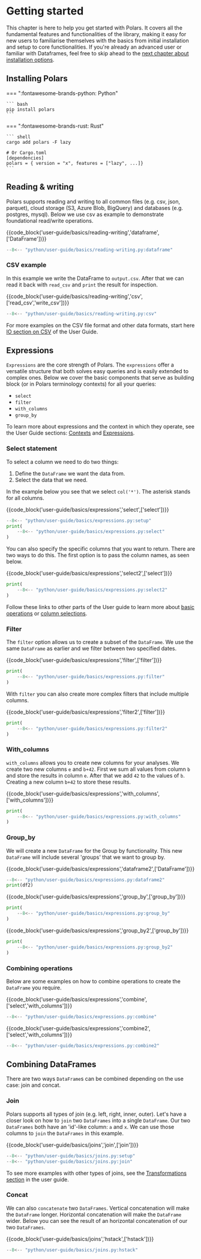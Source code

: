 # Getting started

This chapter is here to help you get started with Polars. It covers all the fundamental features and functionalities of the library, making it easy for new users to familiarise themselves with the basics from initial installation and setup to core functionalities. If you're already an advanced user or familiar with Dataframes, feel free to skip ahead to the [next chapter about installation options](installation.md).

## Installing Polars

=== ":fontawesome-brands-python: Python"

    ``` bash
    pip install polars
    ```

=== ":fontawesome-brands-rust: Rust"

    ``` shell
    cargo add polars -F lazy

    # Or Cargo.toml
    [dependencies]
    polars = { version = "x", features = ["lazy", ...]}
    ```

## Reading & writing

Polars supports reading and writing to all common files (e.g. csv, json, parquet), cloud storage (S3, Azure Blob, BigQuery) and databases (e.g. postgres, mysql). Below we use csv as example to demonstrate foundational read/write operations.

{{code_block('user-guide/basics/reading-writing','dataframe',['DataFrame'])}}

```python exec="on" result="text" session="getting-started/reading"
--8<-- "python/user-guide/basics/reading-writing.py:dataframe"
```

### CSV example

In this example we write the DataFrame to `output.csv`. After that we can read it back with `read_csv` and `print` the result for inspection.

{{code_block('user-guide/basics/reading-writing','csv',['read_csv','write_csv'])}}

```python exec="on" result="text" session="getting-started/reading"
--8<-- "python/user-guide/basics/reading-writing.py:csv"
```

For more examples on the CSV file format and other data formats, start here [IO section on CSV](io/csv.md) of the User Guide.

## Expressions

`Expressions` are the core strength of Polars. The `expressions` offer a versatile structure that both solves easy queries and is easily extended to complex ones. Below we cover the basic components that serve as building block (or in Polars terminology contexts) for all your queries:

- `select`
- `filter`
- `with_columns`
- `group_by`

To learn more about expressions and the context in which they operate, see the User Guide sections: [Contexts](concepts/contexts.md) and [Expressions](concepts/expressions.md).

### Select statement

To select a column we need to do two things:

1. Define the `DataFrame` we want the data from.
2. Select the data that we need.

In the example below you see that we select `col('*')`. The asterisk stands for all columns.

{{code_block('user-guide/basics/expressions','select',['select'])}}

```python exec="on" result="text" session="getting-started/expressions"
--8<-- "python/user-guide/basics/expressions.py:setup"
print(
    --8<-- "python/user-guide/basics/expressions.py:select"
)
```

You can also specify the specific columns that you want to return. There are two ways to do this. The first option is to pass the column names, as seen below.

{{code_block('user-guide/basics/expressions','select2',['select'])}}

```python exec="on" result="text" session="getting-started/expressions"
print(
    --8<-- "python/user-guide/basics/expressions.py:select2"
)
```

Follow these links to other parts of the User guide to learn more about [basic operations](expressions/operators.md) or [column selections](expressions/column-selections.md).

### Filter

The `filter` option allows us to create a subset of the `DataFrame`. We use the same `DataFrame` as earlier and we filter between two specified dates.

{{code_block('user-guide/basics/expressions','filter',['filter'])}}

```python exec="on" result="text" session="getting-started/expressions"
print(
    --8<-- "python/user-guide/basics/expressions.py:filter"
)
```

With `filter` you can also create more complex filters that include multiple columns.

{{code_block('user-guide/basics/expressions','filter2',['filter'])}}

```python exec="on" result="text" session="getting-started/expressions"
print(
    --8<-- "python/user-guide/basics/expressions.py:filter2"
)
```

### With_columns

`with_columns` allows you to create new columns for your analyses. We create two new columns `e` and `b+42`. First we sum all values from column `b` and store the results in column `e`. After that we add `42` to the values of `b`. Creating a new column `b+42` to store these results.

{{code_block('user-guide/basics/expressions','with_columns',['with_columns'])}}

```python exec="on" result="text" session="getting-started/expressions"
print(
    --8<-- "python/user-guide/basics/expressions.py:with_columns"
)
```

### Group_by

We will create a new `DataFrame` for the Group by functionality. This new `DataFrame` will include several 'groups' that we want to group by.

{{code_block('user-guide/basics/expressions','dataframe2',['DataFrame'])}}

```python exec="on" result="text" session="getting-started/expressions"
--8<-- "python/user-guide/basics/expressions.py:dataframe2"
print(df2)
```

{{code_block('user-guide/basics/expressions','group_by',['group_by'])}}

```python exec="on" result="text" session="getting-started/expressions"
print(
    --8<-- "python/user-guide/basics/expressions.py:group_by"
)
```

{{code_block('user-guide/basics/expressions','group_by2',['group_by'])}}

```python exec="on" result="text" session="getting-started/expressions"
print(
    --8<-- "python/user-guide/basics/expressions.py:group_by2"
)
```

### Combining operations

Below are some examples on how to combine operations to create the `DataFrame` you require.

{{code_block('user-guide/basics/expressions','combine',['select','with_columns'])}}

```python exec="on" result="text" session="getting-started/expressions"
--8<-- "python/user-guide/basics/expressions.py:combine"
```

{{code_block('user-guide/basics/expressions','combine2',['select','with_columns'])}}

```python exec="on" result="text" session="getting-started/expressions"
--8<-- "python/user-guide/basics/expressions.py:combine2"
```

## Combining DataFrames

There are two ways `DataFrame`s can be combined depending on the use case: join and concat.

### Join

Polars supports all types of join (e.g. left, right, inner, outer). Let's have a closer look on how to `join` two `DataFrames` into a single `DataFrame`. Our two `DataFrames` both have an 'id'-like column: `a` and `x`. We can use those columns to `join` the `DataFrames` in this example.

{{code_block('user-guide/basics/joins','join',['join'])}}

```python exec="on" result="text" session="getting-started/joins"
--8<-- "python/user-guide/basics/joins.py:setup"
--8<-- "python/user-guide/basics/joins.py:join"
```

To see more examples with other types of joins, see the [Transformations section](transformations/joins.md) in the user guide.

### Concat

We can also `concatenate` two `DataFrames`. Vertical concatenation will make the `DataFrame` longer. Horizontal concatenation will make the `DataFrame` wider. Below you can see the result of an horizontal concatenation of our two `DataFrames`.

{{code_block('user-guide/basics/joins','hstack',['hstack'])}}

```python exec="on" result="text" session="getting-started/joins"
--8<-- "python/user-guide/basics/joins.py:hstack"
```
